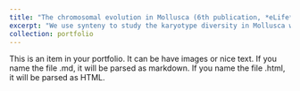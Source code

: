 ```yaml
---
title: "The chromosomal evolution in Mollusca (6th publication, *eLife*)"
excerpt: "We use synteny to study the karyotype diversity in Mollusca with four chromosome-level chiton genomes. With the constructed Mollusca Linkage Groups, we found that: 1) rearrangements in morphologically conservative Polyplacophora; 2) conserved syntenic matches in Venerida; 3) two different levels duplication events in Gastropoda (real sense of Whole Genome Duplication in Heterobranchia and approximate WGD in Ceanogastropoda); 4) ancient chromosome duplication or fission happend in Polyplacophora (*Liolophura japonica*) and two scaphopods; 5) still confusing events in Cephalopoda. <br/><img src='/images/eLife_summary.jpg'>"
collection: portfolio
---
```


This is an item in your portfolio. It can be have images or nice text. If you name the file .md, it will be parsed as markdown. If you name the file .html, it will be parsed as HTML. 

